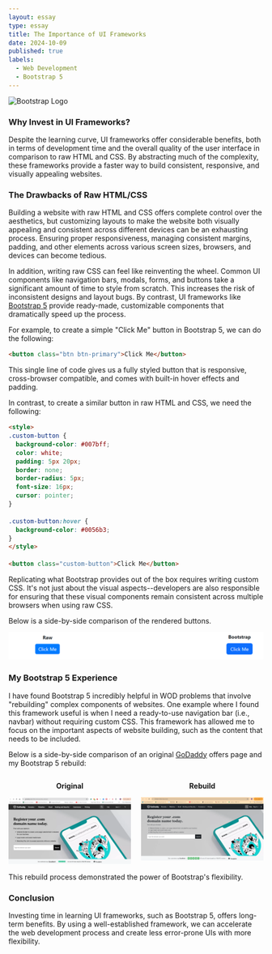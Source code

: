 ```yaml
---
layout: essay
type: essay
title: The Importance of UI Frameworks
date: 2024-10-09
published: true
labels:
  - Web Development
  - Bootstrap 5
---
```


<img alt="Bootstrap Logo" src="https://getbootstrap.com/docs/5.0/assets/brand/bootstrap-logo.svg" width=200px>

### Why Invest in UI Frameworks?

Despite the learning curve, UI frameworks offer considerable benefits, both in terms of development time and the overall quality of the user interface in comparison to raw HTML and CSS. By abstracting much of the complexity, these frameworks provide a faster way to build consistent, responsive, and visually appealing websites.

### The Drawbacks of Raw HTML/CSS

Building a website with raw HTML and CSS offers complete control over the aesthetics, but customizing layouts to make the website both visually appealing and consistent across different devices can be an exhausting process. Ensuring proper responsiveness, managing consistent margins, padding, and other elements across various screen sizes, browsers, and devices can become tedious.

In addition, writing raw CSS can feel like reinventing the wheel. Common UI components like navigation bars, modals, forms, and buttons take a significant amount of time to style from scratch. This increases the risk of inconsistent designs and layout bugs. By contrast, UI frameworks like [Bootstrap 5](https://getbootstrap.com/docs/5.0/getting-started/introduction/) provide ready-made, customizable components that dramatically speed up the process.

For example, to create a simple "Click Me" button in Bootstrap 5, we can do the following:

```html
<button class="btn btn-primary">Click Me</button>
```

This single line of code gives us a fully styled button that is responsive, cross-browser compatible, and comes with built-in hover effects and padding.

In contrast, to create a similar button in raw HTML and CSS, we need the following:

```html
<style>
.custom-button {
  background-color: #007bff;
  color: white;
  padding: 5px 20px;
  border: none;
  border-radius: 5px;
  font-size: 16px;
  cursor: pointer;
}

.custom-button:hover {
  background-color: #0056b3;
}
</style>

<button class="custom-button">Click Me</button>
```

Replicating what Bootstrap provides out of the box requires writing custom CSS. It's not just about the visual aspects--developers are also responsible for ensuring that these visual components remain consistent across multiple browsers when using raw CSS.

Below is a side-by-side comparison of the rendered buttons.

<div style="display: flex; gap: 20px; justify-content: center;">
  <div style="text-align: center;">
    <img alt="Comparison" src="../img/Bootstrap.png" width=700px>
  </div>
</div>

### My Bootstrap 5 Experience

I have found Bootstrap 5 incredibly helpful in WOD problems that involve "rebuilding" complex components of websites. One example where I found this framework useful is when I need a ready-to-use navigation bar (i.e., navbar) without requiring custom CSS. This framework has allowed me to focus on the important aspects of website building, such as the content that needs to be included.

Below is a side-by-side comparison of an original [GoDaddy](https://www.godaddy.com/offers/domains/buy-domain) offers page and my Bootstrap 5 rebuild:

<div style="display: flex; gap: 20px; justify-content: center;">
  <div style="text-align: center;">
    <p><strong>Original</strong></p>
    <img src="../img/original.webp" alt="Original GoDaddy Website" width="400px">
  </div>
  <div style="text-align: center;">
    <p><strong>Rebuild</strong></p>
    <img src="../img/rebuild.webp" alt="Bootstrap 5 Rebuild" width="400px">
  </div>
</div>

This rebuild process demonstrated the power of Bootstrap's flexibility.

### Conclusion

Investing time in learning UI frameworks, such as Bootstrap 5, offers long-term benefits. By using a well-established framework, we can accelerate the web development process and create less error-prone UIs with more flexibility.